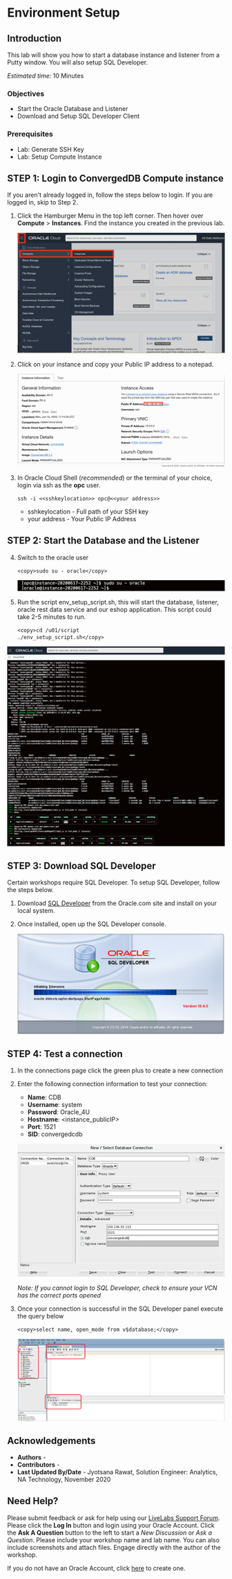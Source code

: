 # Environment Setup

## Introduction
This lab will show you how to start a database instance and listener from a Putty window. You will also setup SQL Developer.

*Estimated time:* 10 Minutes

### Objectives
- Start the Oracle Database and Listener
- Download and Setup SQL Developer Client

### Prerequisites

- Lab: Generate SSH Key
- Lab: Setup Compute Instance

## **STEP 1:** Login to ConvergedDB Compute instance
If you aren't already logged in, follow the steps below to login.  If you are logged in, skip to Step 2.

1. Click the Hamburger Menu in the top left corner. Then hover over **Compute** > **Instances**. Find the instance you created in the previous lab.

   ![](./images/nav_compute_instance.png " ")

2. Click on your instance and copy your Public IP address to a notepad.

   ![](./images/public_ip.png " ")


3. In Oracle Cloud Shell (*recommended*) or the terminal of your choice, login via ssh as the **opc** user.  

      ````
      ssh -i <<sshkeylocation>> opc@<<your address>>
      ````

      - sshkeylocation - Full path of your SSH key
      - your address - Your Public IP Address

## **STEP 2:** Start the Database and the Listener
4. Switch to the oracle user
      ````
      <copy>sudo su - oracle</copy>
      ````

   ![](./images/env1.png " ")

5.  Run the script env\_setup\_script.sh, this will start the database, listener, oracle rest data service and our eshop application. This script could take 2-5 minutes to run.


      ````
      <copy>cd /u01/script
      ./env_setup_script.sh</copy>
      ````
   ![](./images/setup-script.png " ")

## **STEP 3:** Download SQL Developer
Certain workshops require SQL Developer.  To setup SQL Developer, follow the steps below.

1. Download [SQL Developer](https://www.oracle.com/tools/downloads/sqldev-downloads.html) from the Oracle.com site and install on your local system.

2. Once installed, open up the SQL Developer console.

      ![](./images/start-sql-developer.png " ")

## **STEP 4:**  Test a connection
1.  In the connections page click the green plus to create a new connection

2.  Enter the following connection information to test your connection:
      - **Name**: CDB
      - **Username**: system
      - **Password**: Oracle_4U
      - **Hostname**: <instance_publicIP>
      - **Port**: 1521
      - **SID**: convergedcdb

    ![](./images/sql_developer_connection.png " ")

    *Note: If you cannot login to SQL Developer, check to ensure your VCN has the correct ports opened*

3.  Once your connection is successful in the SQL Developer panel execute the query below
      ````
      <copy>select name, open_mode from v$database;</copy>
      ````

      ![](./images/vdatabase.png " ")

## Acknowledgements
* **Authors** - 
* **Contributors** - 
* **Last Updated By/Date** - Jyotsana Rawat, Solution Engineer: Analytics, NA Technology, November 2020

## Need Help?
Please submit feedback or ask for help using our [LiveLabs Support Forum](https://community.oracle.com/tech/developers/categories/converged-database). Please click the **Log In** button and login using your Oracle Account. Click the **Ask A Question** button to the left to start a *New Discussion* or *Ask a Question*.  Please include your workshop name and lab name.  You can also include screenshots and attach files.  Engage directly with the author of the workshop.

If you do not have an Oracle Account, click [here](https://profile.oracle.com/myprofile/account/create-account.jspx) to create one.
